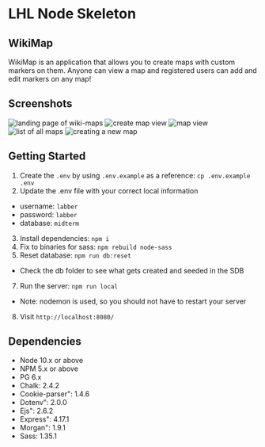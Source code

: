 LHL Node Skeleton
=========

## WikiMap
WikiMap is an application that allows you to create maps with custom markers on them. Anyone can view a map and registered users can add and edit markers on any map!

## Screenshots

![landing page of wiki-maps](https://github.com/jhaoY/wiki-maps/blob/master/docs/Mainpage.png)
![create map view](https://github.com/jhaoY/wiki-maps/blob/master/docs/createmap.png)
![map view](https://github.com/jhaoY/wiki-maps/blob/master/docs/mapWithPins.png.png)
![list of all maps](https://github.com/jhaoY/wiki-maps/blob/master/docs/listOfAllMaps.png)
![creating a new map](https://github.com/jhaoY/wiki-maps/blob/master/docs/newMapPopup.png)


## Getting Started

1. Create the `.env` by using `.env.example` as a reference: `cp .env.example .env`
2. Update the .env file with your correct local information 
  - username: `labber` 
  - password: `labber` 
  - database: `midterm`
3. Install dependencies: `npm i`
4. Fix to binaries for sass: `npm rebuild node-sass`
5. Reset database: `npm run db:reset`
  - Check the db folder to see what gets created and seeded in the SDB
7. Run the server: `npm run local`
  - Note: nodemon is used, so you should not have to restart your server
8. Visit `http://localhost:8080/`

## Dependencies

- Node 10.x or above
- NPM 5.x or above
- PG 6.x
- Chalk: 2.4.2
- Cookie-parser": 1.4.6
- Dotenv": 2.0.0
- Ejs": 2.6.2
- Express": 4.17.1
- Morgan": 1.9.1
- Sass: 1.35.1
